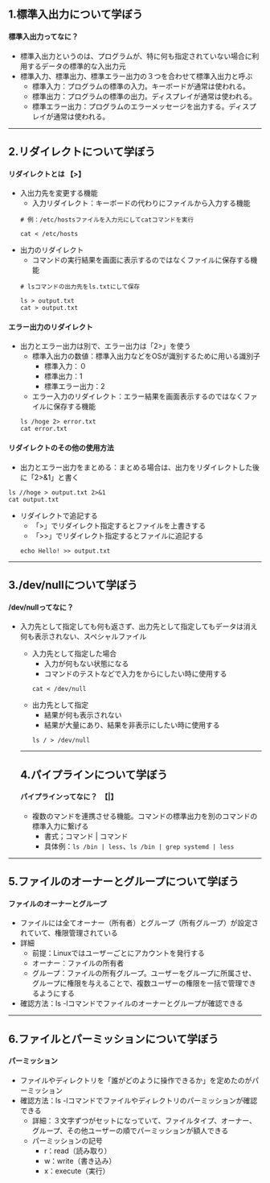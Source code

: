## 1.標準入出力について学ぼう

#### 標準入出力ってなに？
- 標準入出力というのは、プログラムが、特に何も指定されていない場合に利用するデータの標準的な入出力元
- 標準入力、標準出力、標準エラー出力の３つを合わせて標準入出力と呼ぶ
  - 標準入力：プログラムの標準の入力。キーボードが通常は使われる。
  - 標準出力：プログラムの標準の出力。ディスプレイが通常は使われる。
  - 標準エラー出力：プログラムのエラーメッセージを出力する。ディスプレイが通常は使われる。

----

## 2.リダイレクトについて学ぼう

#### リダイレクトとは 【>】
- 入出力先を変更する機能
  - 入力リダイレクト：キーボードの代わりにファイルから入力する機能
  ```
  # 例：/etc/hostsファイルを入力元にしてcatコマンドを実行

  cat < /etc/hosts
  ```
- 出力のリダイレクト
  - コマンドの実行結果を画面に表示するのではなくファイルに保存する機能
  ```
  # lsコマンドの出力先をls.txtにして保存

  ls > output.txt
  cat > output.txt
  ```

#### エラー出力のリダイレクト
- 出力とエラー出力は別で、エラー出力は「2>」を使う
  - 標準入出力の数値：標準入出力などをOSが識別するために用いる識別子
    - 標準入力：０
    - 標準出力：1
    - 標準エラー出力：2
  - エラー入力のリダイレクト：エラー結果を画面表示するのではなくファイルに保存する機能
  ```
  ls /hoge 2> error.txt
  cat error.txt
  ```

#### リダイレクトのその他の使用方法
- 出力とエラー出力をまとめる：まとめる場合は、出力をリダイレクトした後に「2>&1」と書く
```
ls //hoge > output.txt 2>&1
cat output.txt
```
- リダイレクトで追記する
  - 「>」でリダイレクト指定するとファイルを上書きする
  - 「>>」でリダイレクト指定するとファイルに追記する
  ```
  echo Hello! >> output.txt
  ```

----

## 3./dev/nullについて学ぼう

#### /dev/nullってなに？
- 入力先として指定しても何も返さず、出力先として指定してもデータは消え何も表示されない、スペシャルファイル
  - 入力先として指定した場合
    - 入力が何もない状態になる
    - コマンドのテストなどで入力をからにしたい時に使用する
    ```
    cat < /dev/null
    ```
  - 出力先として指定 
    - 結果が何も表示されない
    - 結果が大量にあり、結果を非表示にしたい時に使用する
    ```
    ls / > /dev/null
    ```

  ----

  ## 4.パイプラインについて学ぼう

  #### パイプラインってなに？　【|】
  - 複数のマンドを連携させる機能。コマンドの標準出力を別のコマンドの標準入力に繋げる
    - 書式；コマンド | コマンド
    - 具体例：`ls /bin | less`、`ls /bin | grep systemd | less`

----

## 5.ファイルのオーナーとグループについて学ぼう

#### ファイルのオーナーとグループ
- ファイルには全てオーナー（所有者）とグループ（所有グループ）が設定されていて、権限管理されている
- 詳細
  - 前提：Linuxではユーザーごとにアカウントを発行する
  - オーナー：ファイルの所有者
  - グループ：ファイルの所有グループ。ユーザーをグループに所属させ、グループに権限を与えることで、複数ユーザーの権限を一括で管理できるようにする
- 確認方法：ls -lコマンドでファイルのオーナーとグループが確認できる

----

## 6.ファイルとパーミッションについて学ぼう

#### パーミッション
- ファイルやディレクトリを「誰がどのように操作できるか」を定めたのがパーミッション
- 確認方法：ls -lコマンドでファイルやディレクトリのパーミッションが確認できる
  - 詳細：３文字ずつがセットになっていて、ファイルタイプ、オーナー、グループ、その他ユーザーの順でパーミッションが額人できる
  - パーミッションの記号
    - r：read（読み取り）
    - w：write（書き込み）
    - x：execute（実行）
    